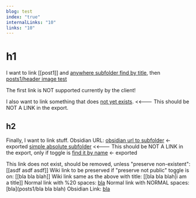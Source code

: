 ```yaml
---
blog: test
index: "true"
internalLinks: "10"
links: "10"
---
```

# h1
I want to link [[post1]] and [anywhere subfolder find by title](post1), then [posts1/header image test](posts1/header-imaget-test)

The first link is NOT supported currently by the client!

I also want to link something that does [not yet exists](posts1/does-not-exist-yet). <<--- This should be NOT A LINK in the export.
## h2
Finally, I want to link stuff.
Obsidian URL:
[obsidian url to subfolder](obsidian://open?vault=bulk-export-test&file=posts1%2Fsubfolder%2Fembedded%20asset%20tests) <- exported
[simple absolute subfolder](posts1/subfolder/sub-note1x) <<--- This should be NOT A LINK in the export, only if toggle is
[find it by name](header-image-test) <- exported

This link does not exist, should be removed, unless "preserve non-existent": [[asdf asdf asdf]]
Wiki link to be preserved if "preserve not public" toggle is on: [[bla bla blah]]
Wiki link same as the above with title: [[bla bla blah|i am a title]]
Normal link with %20 spaces: [bla](posts1/bla%20bla%20blah)
Normal link with NORMAL spaces: [bla](posts1/bla bla blah)
Obsidian Link: [bla](obsidian://open?vault=bulk-export-test&file=posts1%2Fbla%20bla%20blah)



